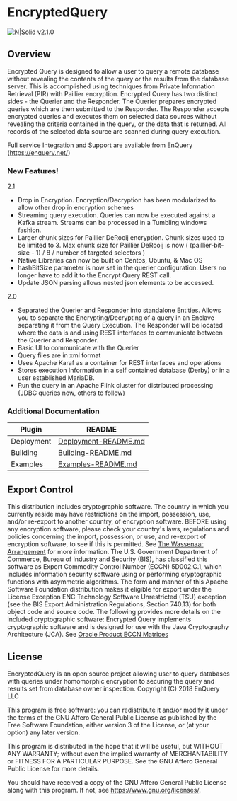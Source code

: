 # EncryptedQuery

[![N|Solid](https://enquery.net/wp-content/uploads/2018/03/EnQuery-logo-400x100.jpg)](https://enquery.net) v2.1.0

## Overview

Encrypted Query is designed to allow a user to query a remote database without revealing the contents of the query or the results from the database server.  This is accomplished using techniques from Private Information Retrieval (PIR) with Paillier encryption. Encrypted Query has two distinct sides - the Querier and the Responder.  The Querier prepares encrypted queries which are then submitted to the Responder.  The Responder accepts encrypted queries and executes them on selected data sources without revealing the criteria contained in the query, or the data that is returned. All records of the selected data source are scanned during query execution. 

Full service Integration and Support are available from EnQuery (https://enquery.net/)

### New Features!
2.1
 - Drop in Encryption.  Encryption/Decryption has been modularized to allow other drop in encryption schemes
 - Streaming query execution.  Queries can now be executed against a Kafka stream.  Streams can be processed in a Tumbling windows fashion.   
 - Larger chunk sizes for Paillier DeRooij encryption.  Chunk sizes used to be limited to 3.  Max chunk size for Paillier DeRooij is now ( (paillier-bit-size - 1) / 8 / number of targeted selectors )
 - Native Libraries can now be built on Centos, Ubuntu, & Mac OS
 - hashBitSize parameter is now set in the querier configuration.  Users no longer have to add it to the Encrypt Query REST call.
 - Update JSON parsing allows nested json elements to be accessed.
 
2.0
  - Separated the Querier and Responder into standalone Entities.  Allows you to separate the Encrypting/Decrypting of a query in an Enclave separating it from the Query Execution.   The Responder will be located where the data is and using REST interfaces to communicate between the Querier and Responder.
  - Basic UI to communicate with the Querier
  - Query files are in xml format
  - Uses Apache Karaf as a container for REST interfaces and operations
  - Stores execution Information in a self contained database (Derby) or in a user established MariaDB.
  - Run the query in an Apache Flink cluster for distributed processing (JDBC queries now, others to follow)
  
 
 

### Additional Documentation

| Plugin | README |
| ------ | ------ |
| Deployment | [Deployment-README.md][PlDb] |
| Building | [Building-README.md][PlGh] |
| Examples | [Examples-README.md][PlGd] |



## Export Control

This distribution includes cryptographic software. The country in which you currently reside may have restrictions on the import, possession, use, and/or re-export to another country, of encryption software. BEFORE using any encryption software, please check your country's laws, regulations and policies concerning the import, possession, or use, and re-export of encryption software, to see if this is permitted. See [The Wassenaar Arrangement](http://www.wassenaar.org) for more information. 
The U.S. Government Department of Commerce, Bureau of Industry and Security (BIS), has classified this software as Export Commodity Control Number (ECCN) 5D002.C.1, which includes information security software using or performing cryptographic functions with asymmetric algorithms. The form and manner of this Apache Software Foundation distribution makes it eligible for export under the License Exception ENC Technology Software Unrestricted (TSU) exception (see the BIS Export Administration Regulations, Section 740.13) for both object code and source code.
The following provides more details on the included cryptographic software:
Encrypted Query implements cryptographic software and is designed for use with the Java Cryptography Architecture (JCA).
See [Oracle Product ECCN Matrices](http://www.oracle.com/us/products/export/eccn-matrix-345817.html)

## License
EncryptedQuery is an open source project allowing user to query databases with queries under homomorphic encryption to securing the query and results set from database owner inspection. 
Copyright (C) 2018  EnQuery LLC 

This program is free software: you can redistribute it and/or modify
it under the terms of the GNU Affero General Public License as
published by the Free Software Foundation, either version 3 of the
License, or (at your option) any later version.

This program is distributed in the hope that it will be useful,
but WITHOUT ANY WARRANTY; without even the implied warranty of
MERCHANTABILITY or FITNESS FOR A PARTICULAR PURPOSE.  See the
GNU Affero General Public License for more details.

You should have received a copy of the GNU Affero General Public License
along with this program.  If not, see <https://www.gnu.org/licenses/>.



[//]: # (These are reference links used in the body of this note and get stripped out when the markdown processor does its job. There is no need to format nicely because it shouldn't be seen. Thanks SO - http://stackoverflow.com/questions/4823468/store-comments-in-markdown-syntax)

   [PlDb]: <https://github.com/En-Query/EncryptedQuery/Building-README.md>
   [PlGh]: <https://github.com/En-Query/EncryptedQuery/Deployment-README.md>
   [PlGd]: <https://github.com/En-Query/EncryptedQuery/Examples-README.md>
   [PlLs]: <https://github.com/En-Query/EncryptedQuery/LICENSE>
